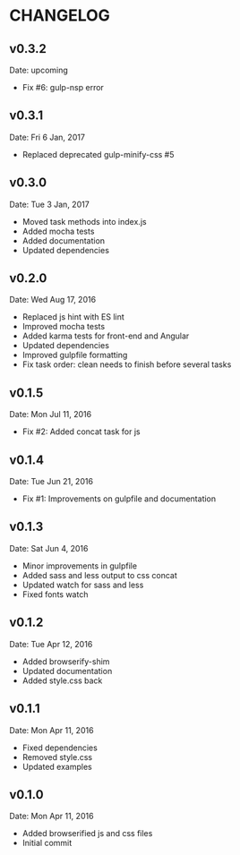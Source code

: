 CHANGELOG
=========

v0.3.2
------

Date: upcoming

- Fix #6: gulp-nsp error

v0.3.1
------

Date: Fri 6 Jan, 2017

- Replaced deprecated gulp-minify-css #5

v0.3.0
------

Date: Tue 3 Jan, 2017

- Moved task methods into index.js
- Added mocha tests
- Added documentation
- Updated dependencies

v0.2.0
------

Date: Wed Aug 17, 2016

- Replaced js hint with ES lint
- Improved mocha tests
- Added karma tests for front-end and Angular
- Updated dependencies
- Improved gulpfile formatting
- Fix task order: clean needs to finish before several tasks

v0.1.5
------

Date: Mon Jul 11, 2016

- Fix #2: Added concat task for js

v0.1.4
------

Date: Tue Jun 21, 2016

- Fix #1: Improvements on gulpfile and documentation

v0.1.3
------

Date: Sat Jun 4, 2016

- Minor improvements in gulpfile
- Added sass and less output to css concat
- Updated watch for sass and less
- Fixed fonts watch

v0.1.2
------

Date: Tue Apr 12, 2016

- Added browserify-shim
- Updated documentation
- Added style.css back

v0.1.1
------

Date: Mon Apr 11, 2016

- Fixed dependencies
- Removed style.css
- Updated examples

v0.1.0
------

Date: Mon Apr 11, 2016

- Added browserified js and css files
- Initial commit
